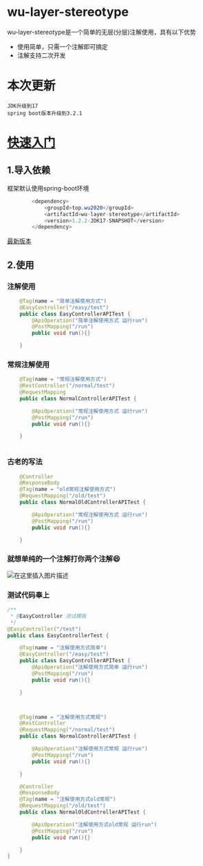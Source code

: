 ﻿# wu-layer-stereotype

wu-layer-stereotype是一个简单的无层(分层)注解使用，具有以下优势

- 使用简单，只需一个注解即可搞定
- 注解支持二次开发

# 本次更新
	JDK升级到17
	spring boot版本升级到3.2.1


# [快速入门](https://gitee.com/wujiawei1207537021/wu-framework-parent/tree/master/wu-layer-stereotype)

## 1.导入依赖

框架默认使用spring-boot环境

``` java
        <dependency>
            <groupId>top.wu2020</groupId>
            <artifactId>wu-layer-stereotype</artifactId>
            <version>1.2.2-JDK17-SNAPSHOT</version>
        </dependency>
```

[最新版本](https://mvnrepository.com/artifact/top.wu2020/wu-layer-stereotype)

## 2.使用

### 注解使用

```java
    @Tag(name = "简单注解使用方式")
    @EasyController("/easy/test")
    public class EasyControllerAPITest {
        @ApiOperation("简单注解使用方式 运行run")
        @PostMapping("/run")
        public void run(){}

    }

```

### 常规注解使用

```java
    @Tag(name = "常规注解使用方式")
    @RestController("/normal/test")
    @RequestMapping
    public class NormalControllerAPITest {

        @ApiOperation("常规注解使用方式 运行run")
        @PostMapping("/run")
        public void run(){}

    }
   
```

### 古老的写法

```java
    @Controller
    @ResponseBody
    @Tag(name = "old常规注解使用方式")
    @RequestMapping("/old/test")
    public class NormalOldControllerAPITest {

        @ApiOperation("常规注解使用方式 运行run")
        @PostMapping("/run")
        public void run(){}

    }
```

### 就想单纯的一个注解打你两个注解😄

![在这里插入图片描述](https://img-blog.csdnimg.cn/5aaf91b31c9941e79e978b954c2f518b.png?x-oss-process=image/watermark,type_d3F5LXplbmhlaQ,shadow_50,text_Q1NETiBA6L-Y5Zyo5b-Z56KM55qE5ZC05bCP5LqM,size_20,color_FFFFFF,t_70,g_se,x_16)

### 测试代码奉上

```java
/**
 * @EasyController 测试模版
 */
@EasyController("/test")
public class EasyControllerTest {

    @Tag(name = "注解使用方式简单")
    @EasyController("/easy/test")
    public class EasyControllerAPITest {
        @ApiOperation("注解使用方式简单 运行run")
        @PostMapping("/run")
        public void run(){}

    }



    @Tag(name = "注解使用方式常规")
    @RestController
    @RequestMapping("/normal/test")
    public class NormalControllerAPITest {

        @ApiOperation("注解使用方式常规 运行run")
        @PostMapping("/run")
        public void run(){}

    }

    @Controller
    @ResponseBody
    @Tag(name = "注解使用方式old常规")
    @RequestMapping("/old/test")
    public class NormalOldControllerAPITest {

        @ApiOperation("注解使用方式old常规 运行run")
        @PostMapping("/run")
        public void run(){}

    }
}


```


